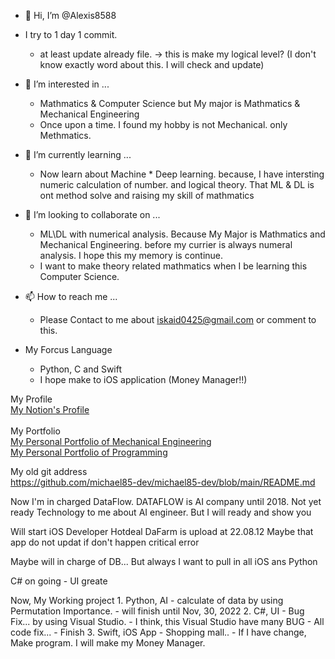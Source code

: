- 👋 Hi, I’m @Alexis8588

- I try to 1 day 1 commit.
    - at least update already file. -> this is make my logical level? (I don't know exactly word about this. I will check and update)

- 👀 I’m interested in ...
    - Mathmatics & Computer Science but My major is Mathmatics & Mechanical Engineering
    - Once upon a time. I found my hobby is not Mechanical. only Methmatics.

- 🌱 I’m currently learning ...
    - Now learn about Machine * Deep learning. because, I have intersting numeric calculation of number. and logical theory. That ML & DL is ont method solve and raising my skill of mathmatics

- 💞️ I’m looking to collaborate on ...
    - ML\DL with numerical analysis. Because My Major is Mathmatics and Mechanical Engineering. before my currier is always numeral analysis. I hope this my memory is continue. 
    - I want to make theory related mathmatics when I be learning this Computer Science.
    
- 📫 How to reach me ...
    - Please Contact to me about iskaid0425@gmail.com or comment to this. 

- My Forcus Language
    - Python, C and Swift
    - I hope make to iOS application (Money Manager!!)

My Profile<br>
<a href="https://knotty-starfish-76f.notion.site/Michael-99a41bd28cc44d5d95ae8faff7ec0006">My Notion's Profile</a> <br>
<br>
My Portfolio<br>
<a href="https://knotty-starfish-76f.notion.site/95164bf46eaf4918a90f519806f8709b">My Personal Portfolio of Mechanical Engineering</a> <br>
<a href="https://knotty-starfish-76f.notion.site/f8b6a771f3374ba98a0f5feafcd8254a">My Personal Portfolio of Programming</a> <br>

My old git address <br>
https://github.com/michael85-dev/michael85-dev/blob/main/README.md

Now I'm in charged DataFlow.
DATAFLOW is AI company until 2018.
Not yet ready Technology to me about AI engineer. 
But I will ready and show you

Will start iOS Developer
Hotdeal DaFarm is upload at 22.08.12
Maybe that app do not updat if don't happen critical error

Maybe will in charge of DB...
But always I want to pull in all iOS ans Python<p>

C# on going - UI greate
    
Now, My Working project
    1. Python, AI
        - calculate of data by using Permutation Importance.
        - will finish until Nov, 30, 2022
    2. C#, UI
        - Bug Fix... by using Visual Studio.
            - I think, this Visual Studio have many BUG
        - All code fix...
        - Finish
    3. Swift, iOS App
        - Shopping mall..
        - If I have change, Make program. I will make my Money Manager.

